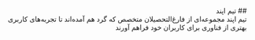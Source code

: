 <div dir="rtl">
## تیم اپند
</div>

<div dir="rtl">
تیم اپند مجموعه‌ای از فارغ‌التحصیلان متخصص که گرد هم آمده‌اند تا تجربه‌های کاربری بهتری از فناوری برای کاربران خود فراهم آورند
</div>
